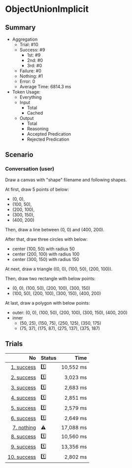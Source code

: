 # ObjectUnionImplicit
## Summary
  - Aggregation
    - Trial: #10
    - Success: #9
      - 1st: #9
      - 2nd: #0
      - 3rd: #0
    - Failure: #0
    - Nothing: #1
    - Error: 0
    - Average Time: 6814.3 ms
  - Token Usage:
    - Everything
    - Input
      - Total
      - Cached
    - Output
      - Total
      - Reasoning
      - Accepted Predication
      - Rejected Predication

## Scenario
### Conversation (user)
Draw a canvas with "shape" filename and following shapes.

At first, draw 5 points of below:

  - (0, 0),
  - (100, 50),
  - (200, 100),
  - (300, 150),
  - (400, 200)

Then, draw a line between (0, 0) and (400, 200).

After that, draw three circles with below:

  - center (100, 50) with radius 50
  - center (200, 100) with radius 100
  - center (300, 150) with radius 150

At next, draw a triangle ((0, 0), (100, 50), (200, 100)).

Then, draw two rectangle with below points:

  - (0, 0), (100, 50), (200, 100), (300, 150)
  - (100, 50), (200, 100), (300, 150), (400, 200)

At last, draw a polygon with below points:

  - outer: (0, 0), (100, 50), (200, 100), (300, 150), (400, 200)
  - inner
    - (50, 25), (150, 75), (250, 125), (350, 175)
    - (75, 37), (175, 87), (275, 137), (375, 187)

## Trials
No | Status | Time
---:|:-------|------:
[1. success](./trials/1.success.json) | 1️⃣ | 10,552 ms
[2. success](./trials/2.success.json) | 1️⃣ | 3,023 ms
[3. success](./trials/3.success.json) | 1️⃣ | 2,683 ms
[4. success](./trials/4.success.json) | 1️⃣ | 2,851 ms
[5. success](./trials/5.success.json) | 1️⃣ | 2,579 ms
[6. success](./trials/6.success.json) | 1️⃣ | 2,649 ms
[7. nothing](./trials/7.nothing.json) | ⚠️ | 17,088 ms
[8. success](./trials/8.success.json) | 1️⃣ | 10,560 ms
[9. success](./trials/9.success.json) | 1️⃣ | 13,356 ms
[10. success](./trials/10.success.json) | 1️⃣ | 2,802 ms